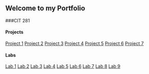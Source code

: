 ## Welcome to my Portfolio

###CIT 281

#### Projects
 [Project 1]()
 [Project 2]()
 [Project 3]()
 [Project 4]()
 [Project 5]()
 [Project 6]()
 [Project 7]()
 
#### Labs
  [Lab 1]()
  [Lab 2]()
  [Lab 3]()
  [Lab 4]()
  [Lab 5]()
  [Lab 6]()
  [Lab 7]()
  [Lab 8]()
  [Lab 9]()
